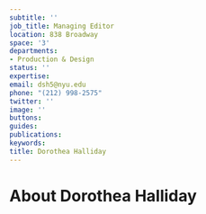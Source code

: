 ```yaml
---
subtitle: ''
job_title: Managing Editor
location: 838 Broadway
space: '3'
departments:
- Production & Design
status: ''
expertise: 
email: dsh5@nyu.edu
phone: "(212) 998-2575"
twitter: ''
image: ''
buttons: 
guides: 
publications: 
keywords: 
title: Dorothea Halliday
---
```


# About Dorothea Halliday